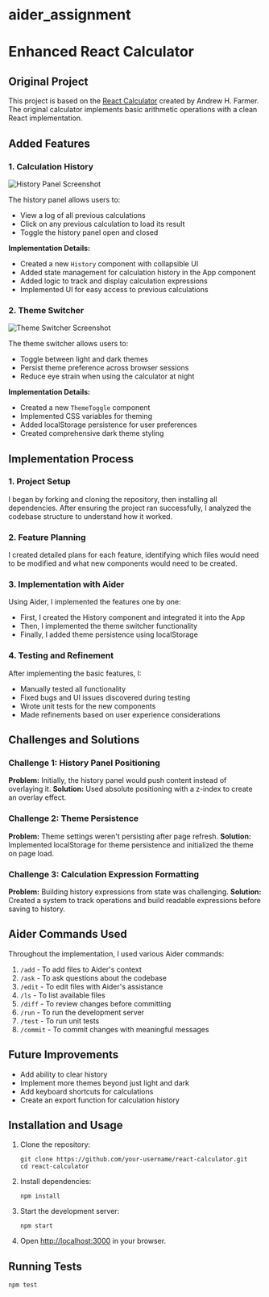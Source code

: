 # aider_assignment
# Enhanced React Calculator

## Original Project
This project is based on the [React Calculator](https://github.com/ahfarmer/calculator) created by Andrew H. Farmer. The original calculator implements basic arithmetic operations with a clean React implementation.

## Added Features

### 1. Calculation History
![History Panel Screenshot](./screenshots/history-panel.png)

The history panel allows users to:
- View a log of all previous calculations
- Click on any previous calculation to load its result
- Toggle the history panel open and closed

**Implementation Details:**
- Created a new `History` component with collapsible UI
- Added state management for calculation history in the App component
- Added logic to track and display calculation expressions
- Implemented UI for easy access to previous calculations

### 2. Theme Switcher
![Theme Switcher Screenshot](./screenshots/theme-switcher.png)

The theme switcher allows users to:
- Toggle between light and dark themes
- Persist theme preference across browser sessions
- Reduce eye strain when using the calculator at night

**Implementation Details:**
- Created a new `ThemeToggle` component
- Implemented CSS variables for theming
- Added localStorage persistence for user preferences
- Created comprehensive dark theme styling

## Implementation Process

### 1. Project Setup
I began by forking and cloning the repository, then installing all dependencies. After ensuring the project ran successfully, I analyzed the codebase structure to understand how it worked.

### 2. Feature Planning
I created detailed plans for each feature, identifying which files would need to be modified and what new components would need to be created.

### 3. Implementation with Aider
Using Aider, I implemented the features one by one:

- First, I created the History component and integrated it into the App
- Then, I implemented the theme switcher functionality
- Finally, I added theme persistence using localStorage

### 4. Testing and Refinement
After implementing the basic features, I:
- Manually tested all functionality
- Fixed bugs and UI issues discovered during testing
- Wrote unit tests for the new components
- Made refinements based on user experience considerations

## Challenges and Solutions

### Challenge 1: History Panel Positioning
**Problem:** Initially, the history panel would push content instead of overlaying it.
**Solution:** Used absolute positioning with a z-index to create an overlay effect.

### Challenge 2: Theme Persistence
**Problem:** Theme settings weren't persisting after page refresh.
**Solution:** Implemented localStorage for theme persistence and initialized the theme on page load.

### Challenge 3: Calculation Expression Formatting
**Problem:** Building history expressions from state was challenging.
**Solution:** Created a system to track operations and build readable expressions before saving to history.

## Aider Commands Used

Throughout the implementation, I used various Aider commands:

1. `/add` - To add files to Aider's context
2. `/ask` - To ask questions about the codebase
3. `/edit` - To edit files with Aider's assistance
4. `/ls` - To list available files
5. `/diff` - To review changes before committing
6. `/run` - To run the development server
7. `/test` - To run unit tests
8. `/commit` - To commit changes with meaningful messages

## Future Improvements

- Add ability to clear history
- Implement more themes beyond just light and dark
- Add keyboard shortcuts for calculations
- Create an export function for calculation history

## Installation and Usage

1. Clone the repository:
   ```
   git clone https://github.com/your-username/react-calculator.git
   cd react-calculator
   ```

2. Install dependencies:
   ```
   npm install
   ```

3. Start the development server:
   ```
   npm start
   ```

4. Open [http://localhost:3000](http://localhost:3000) in your browser.

## Running Tests

```
npm test
```
